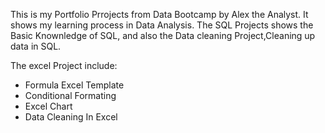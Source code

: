 This is my Portfolio Prrojects from Data Bootcamp by Alex the Analyst. It shows my learning process in Data Analysis.
The SQL Projects shows the Basic Knownledge of SQL, and also the Data cleaning Project,Cleaning up data in SQL.


The excel Project include:
- Formula Excel Template
- Conditional Formating
- Excel Chart
- Data Cleaning In Excel
